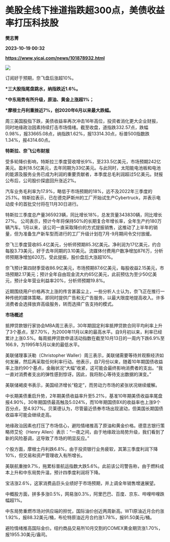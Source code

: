 # 美股全线下挫道指跌超300点，美债收益率打压科技股
**樊志菁**

**2023-10-19 00:32**

**https://www.yicai.com/news/101878932.html**

![](https://imgcdn.yicai.com/uppics/images/iOS/yicai/20231019062850268-8537.jpg)

订阅好于预期，奈飞盘后涨超10%。

**\*三大股指尾盘跳水，纳指跌近1.6%。**

**\*中东局势有所升级，原油、黄金上涨超1%；**

**\*摩根士丹利重挫近7%，创2020年6月以来最大跌幅。**

周三美国股指下跌，美债收益率再次冲击16年高位，投资者消化更大企业财报，同时地缘政治因素持续打击市场情绪。截至收盘，道指跌332.57点，跌幅0.98%，报33665.08点，纳指跌1.62%，报13314.30点，标普500指数跌1.34%，报4314.60点。

**特斯拉、奈飞公布财报**

受多轮降价影响，特斯拉三季度营收增长9%，至233.5亿美元，市场预期242亿美元。盈利18.5亿美元，去年同期为33亿美元。与此同时，太阳能电池板和电池的能源及服务业务已成为利润的重要贡献者，本季度总毛利润超过5亿美元。财报公布后，公司股价探底回升涨近2%。

汽车业务毛利率为17.9%，略低于市场预期的18%，远不及2022年三季度的25.1%。特斯拉表示，已在德克萨斯州的工厂开始试生产Cybertruck，并表示电动皮卡的首批交付将在11月30日进行。

特斯拉三季度总产量365923辆，同比增长18%，总发货量343830辆，同比增长27%。 公司表示，预计今年将保持50%的长期复合年增长率，全年生产约180万辆汽车。1月以来，该公司一直采取降价的方式提振销售，这推动了上半年的销量，但为准备生产新车型而进行的工厂升级计划在7月-9月期间令交付放缓。

奈飞三季度营收85.4亿美元，分析师预期85.3亿美元。净利润为17亿美元，约合每股3.73美元，好于去年同期的3.10美元。流媒体付费用户数净增加876万，分析师预期净增加620万。受此提振，股价盘后大涨超10%。

奈飞预计第四财季营收86.9亿美元，市场预期87.6亿美元，每股收益2.15美元，市场预期2.17美元；预计全年自由现金流大约65亿美元，此前预估为至少50亿美元，预计全年营业利益率20%，分析师预期19.8%。

近期围绕用户价格再次上涨的传言甚嚣尘上，一些分析人士认为，奈飞正在推行一种传统的媒体策略，即同时提供广告和无广告服务，以最大限度地提高收入。许多消费者会选择放弃高级服务，转而选择广告支持的模式。

**市场概述**

抵押贷款银行家协会MBA周三表示，30年期固定利率抵押贷款合同平均利率上升了3个基点，至7.70%，为2000年11月以来的最高水平。自9月初以来，利率已经累计上涨0.5%。每周抵押贷款申请活动指数在截至10月13日的一周内下跌6.9%至166.9，为1995年5月以来的最低水平。

美联储理事沃勒（Christopher Waller）周三表示，美联储需要等待并观察经济如何发展，然后再采取任何利率行动。他表示，自7月份以来，随着10年期国债收益率上涨约90个基点，金融状况“大幅”收紧，这可能会最终影响消费者的支出。“我一直对消费者支出的弹性感到惊讶。因此，我将耐心等待支出数据的演变。”

美联储褐皮书表示，美国经济增长“稳定”，而劳动力市场的紧张状况继续缓解。

中长期美债重启升势，2年期美债收益率升至5.21%，基准10年期美债收益率尾盘报4.90%，30年期国债最高触及5.024%，而10年期国债BX的收益率也上涨9个百分点，至4.927%。贝莱德认为，尽管最近债券市场出现波动，但美国长期国债收益率可能会继续走高。

地缘政治因素也打压了市场信心，避险情绪推高了原油和黄金价格。德意志银行策略师艾伦（Henry Allen）表示：“一夜之间，由于地缘政治局势升级，我们看到了新的风险基调，这导致了市场的明显反应。”

个股方面，摩根士丹利跌6.8%，由于投资银行业务疲软，其第三季度利润下降10%，但交易和资产管理收入有所增长。

美联航重挫9.7%，拖累标普航运指数大跌5.6%。此前该公司警告称，由于燃料成本上升和中东局势升温，预计四季度利润将下降。

宝洁涨2.6%，这家消费品巨头业绩好于市场预期，并上调全年销售增速展望。

中概股方面，拼多多涨0.5%，网易涨0.3%，阿里巴巴、百度、京东、哔哩哔哩跌幅超1%。

中东局势重燃市场对供应端的担忧，国际油价创近两周新高。WTI原油近月合约涨1.92%，报88.32美元/桶，布伦特原油近月合约涨1.78%，报91.50美元/桶。

避险情绪推高国际金价。纽约商品交易所10月交割的COMEX黄金期货涨1.70%，报1955.30美元/盎司。